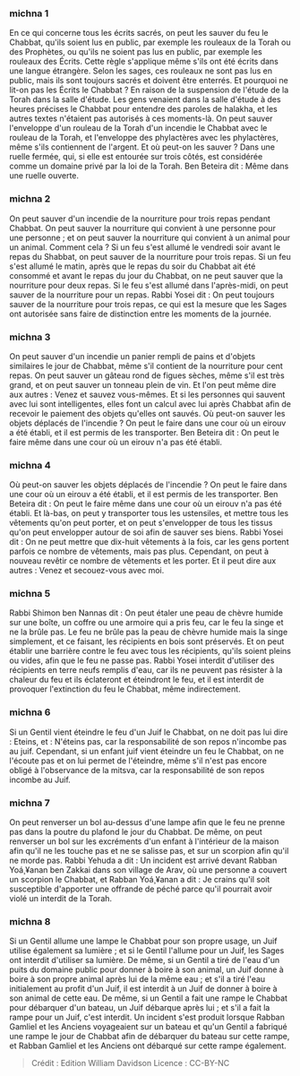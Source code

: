 
### michna 1
En ce qui concerne tous les écrits sacrés, on peut les sauver du feu le Chabbat, qu'ils soient lus en public, par exemple les rouleaux de la Torah ou des Prophètes, ou qu'ils ne soient pas lus en public, par exemple les rouleaux des Écrits. Cette règle s'applique même s'ils ont été écrits dans une langue étrangère. Selon les sages, ces rouleaux ne sont pas lus en public, mais ils sont toujours sacrés et doivent être enterrés. Et pourquoi ne lit-on pas les Écrits le Chabbat ? En raison de la suspension de l'étude de la Torah dans la salle d'étude. Les gens venaient dans la salle d'étude à des heures précises le Chabbat pour entendre des paroles de halakha, et les autres textes n'étaient pas autorisés à ces moments-là. On peut sauver l'enveloppe d'un rouleau de la Torah d'un incendie le Chabbat avec le rouleau de la Torah, et l'enveloppe des phylactères avec les phylactères, même s'ils contiennent de l'argent. Et où peut-on les sauver ? Dans une ruelle fermée, qui, si elle est entourée sur trois côtés, est considérée comme un domaine privé par la loi de la Torah. Ben Beteira dit : Même dans une ruelle ouverte.

### michna 2
On peut sauver d'un incendie de la nourriture pour trois repas pendant Chabbat. On peut sauver la nourriture qui convient à une personne pour une personne ; et on peut sauver la nourriture qui convient à un animal pour un animal. Comment cela ? Si un feu s'est allumé le vendredi soir avant le repas du Shabbat, on peut sauver de la nourriture pour trois repas. Si un feu s'est allumé le matin, après que le repas du soir du Chabbat ait été consommé et avant le repas du jour du Chabbat, on ne peut sauver que la nourriture pour deux repas. Si le feu s'est allumé dans l'après-midi, on peut sauver de la nourriture pour un repas. Rabbi Yosei dit : On peut toujours sauver de la nourriture pour trois repas, ce qui est la mesure que les Sages ont autorisée sans faire de distinction entre les moments de la journée.

### michna 3
On peut sauver d'un incendie un panier rempli de pains et d'objets similaires le jour de Chabbat, même s'il contient de la nourriture pour cent repas. On peut sauver un gâteau rond de figues sèches, même s'il est très grand, et on peut sauver un tonneau plein de vin. Et l'on peut même dire aux autres : Venez et sauvez vous-mêmes. Et si les personnes qui sauvent avec lui sont intelligentes, elles font un calcul avec lui après Chabbat afin de recevoir le paiement des objets qu'elles ont sauvés. Où peut-on sauver les objets déplacés de l'incendie ? On peut le faire dans une cour où un eirouv a été établi, et il est permis de les transporter. Ben Beteira dit : On peut le faire même dans une cour où un eirouv n'a pas été établi.

### michna 4
Où peut-on sauver les objets déplacés de l'incendie ? On peut le faire dans une cour où un eirouv a été établi, et il est permis de les transporter. Ben Beteira dit : On peut le faire même dans une cour où un eirouv n'a pas été établi. Et là-bas, on peut y transporter tous les ustensiles, et mettre tous les vêtements qu'on peut porter, et on peut s'envelopper de tous les tissus qu'on peut envelopper autour de soi afin de sauver ses biens. Rabbi Yosei dit : On ne peut mettre que dix-huit vêtements à la fois, car les gens portent parfois ce nombre de vêtements, mais pas plus. Cependant, on peut à nouveau revêtir ce nombre de vêtements et les porter. Et il peut dire aux autres : Venez et secouez-vous avec moi.

### michna 5
Rabbi Shimon ben Nannas dit : On peut étaler une peau de chèvre humide sur une boîte, un coffre ou une armoire qui a pris feu, car le feu la singe et ne la brûle pas. Le feu ne brûle pas la peau de chèvre humide mais la singe simplement, et ce faisant, les récipients en bois sont préservés. Et on peut établir une barrière contre le feu avec tous les récipients, qu'ils soient pleins ou vides, afin que le feu ne passe pas. Rabbi Yosei interdit d'utiliser des récipients en terre neufs remplis d'eau, car ils ne peuvent pas résister à la chaleur du feu et ils éclateront et éteindront le feu, et il est interdit de provoquer l'extinction du feu le Chabbat, même indirectement.

### michna 6
Si un Gentil vient éteindre le feu d'un Juif le Chabbat, on ne doit pas lui dire : Eteins, et : N'éteins pas, car la responsabilité de son repos n'incombe pas au juif. Cependant, si un enfant juif vient éteindre un feu le Chabbat, on ne l'écoute pas et on lui permet de l'éteindre, même s'il n'est pas encore obligé à l'observance de la mitsva, car la responsabilité de son repos incombe au Juif.

### michna 7
On peut renverser un bol au-dessus d'une lampe afin que le feu ne prenne pas dans la poutre du plafond le jour du Chabbat. De même, on peut renverser un bol sur les excréments d'un enfant à l'intérieur de la maison afin qu'il ne les touche pas et ne se salisse pas, et sur un scorpion afin qu'il ne morde pas. Rabbi Yehuda a dit : Un incident est arrivé devant Rabban Yoá¸¥anan ben Zakkai dans son village de Arav, où une personne a couvert un scorpion le Chabbat, et Rabban Yoá¸¥anan a dit : Je crains qu'il soit susceptible d'apporter une offrande de péché parce qu'il pourrait avoir violé un interdit de la Torah.

### michna 8
Si un Gentil allume une lampe le Chabbat pour son propre usage, un Juif utilise également sa lumière ; et si le Gentil l'allume pour un Juif, les Sages ont interdit d'utiliser sa lumière. De même, si un Gentil a tiré de l'eau d'un puits du domaine public pour donner à boire à son animal, un Juif donne à boire à son propre animal après lui de la même eau ; et s'il a tiré l'eau initialement au profit d'un Juif, il est interdit à un Juif de donner à boire à son animal de cette eau. De même, si un Gentil a fait une rampe le Chabbat pour débarquer d'un bateau, un Juif débarque après lui ; et s'il a fait la rampe pour un Juif, c'est interdit. Un incident s'est produit lorsque Rabban Gamliel et les Anciens voyageaient sur un bateau et qu'un Gentil a fabriqué une rampe le jour de Chabbat afin de débarquer du bateau sur cette rampe, et Rabban Gamliel et les Anciens ont débarqué sur cette rampe également.

>Crédit : Edition William Davidson
>Licence : CC-BY-NC